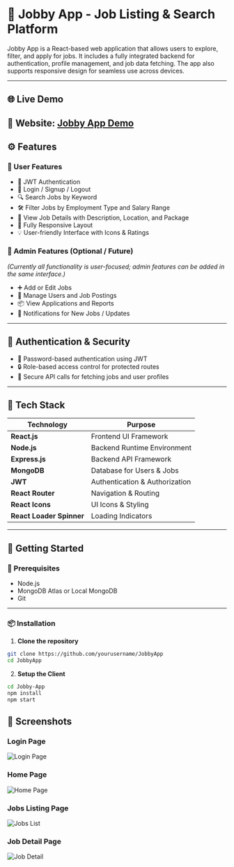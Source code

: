 # 💼 Jobby App - Job Listing & Search Platform

Jobby App is a React-based web application that allows users to explore, filter, and apply for jobs. It includes a fully integrated backend for authentication, profile management, and job data fetching. The app also supports responsive design for seamless use across devices.  

---

## 🌐 Live Demo

🔗 **Website**: [Jobby App Demo](#)
---

## ⚙️ Features

### 👥 User Features
- 🔐 JWT Authentication
- 📝 Login / Signup / Logout
- 🔍 Search Jobs by Keyword
- 🛠️ Filter Jobs by Employment Type and Salary Range
- 📄 View Job Details with Description, Location, and Package
- 📱 Fully Responsive Layout
- 💡 User-friendly Interface with Icons & Ratings

### 🔧 Admin Features (Optional / Future)
*(Currently all functionality is user-focused; admin features can be added in the same interface.)*  
- ➕ Add or Edit Jobs
- 👤 Manage Users and Job Postings
- 📦 View Applications and Reports
- 🔔 Notifications for New Jobs / Updates

---

## 🔐 Authentication & Security

- 🔑 Password-based authentication using JWT
- 🔒 Role-based access control for protected routes
- 🧪 Secure API calls for fetching jobs and user profiles

---

## 🧰 Tech Stack

| Technology       | Purpose                        |
|------------------|--------------------------------|
| **React.js**     | Frontend UI Framework          |
| **Node.js**      | Backend Runtime Environment    |
| **Express.js**   | Backend API Framework          |
| **MongoDB**      | Database for Users & Jobs      |
| **JWT**          | Authentication & Authorization |
| **React Router** | Navigation & Routing           |
| **React Icons**  | UI Icons & Styling             |
| **React Loader Spinner** | Loading Indicators       |

---

## 🚀 Getting Started

### 🔧 Prerequisites

- Node.js
- MongoDB Atlas or Local MongoDB
- Git

---

### 📦 Installation

1. **Clone the repository**
```bash
git clone https://github.com/yourusername/JobbyApp
cd JobbyApp
```
2. **Setup the Client**
```bash
cd Jobby-App
npm install
npm start
```
## 📱 Screenshots

### Login Page
![Login Page](https://res.cloudinary.com/de3tdd3db/image/upload/v1757253874/Screenshot_2025-09-07_193303_gff5rs.png)

### Home Page
![Home Page](client/src/assets/home.png)

### Jobs Listing Page
![Jobs List](client/src/assets/jobs-list.png)

### Job Detail Page
![Job Detail](client/src/assets/job-details.png)


